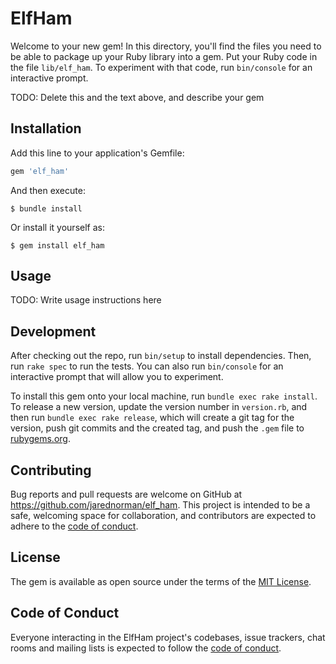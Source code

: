 # ElfHam

Welcome to your new gem! In this directory, you'll find the files you need to be able to package up your Ruby library into a gem. Put your Ruby code in the file `lib/elf_ham`. To experiment with that code, run `bin/console` for an interactive prompt.

TODO: Delete this and the text above, and describe your gem

## Installation

Add this line to your application's Gemfile:

```ruby
gem 'elf_ham'
```

And then execute:

    $ bundle install

Or install it yourself as:

    $ gem install elf_ham

## Usage

TODO: Write usage instructions here

## Development

After checking out the repo, run `bin/setup` to install dependencies. Then, run `rake spec` to run the tests. You can also run `bin/console` for an interactive prompt that will allow you to experiment.

To install this gem onto your local machine, run `bundle exec rake install`. To release a new version, update the version number in `version.rb`, and then run `bundle exec rake release`, which will create a git tag for the version, push git commits and the created tag, and push the `.gem` file to [rubygems.org](https://rubygems.org).

## Contributing

Bug reports and pull requests are welcome on GitHub at https://github.com/jarednorman/elf_ham. This project is intended to be a safe, welcoming space for collaboration, and contributors are expected to adhere to the [code of conduct](https://github.com/jarednorman/elf_ham/blob/main/CODE_OF_CONDUCT.md).

## License

The gem is available as open source under the terms of the [MIT License](https://opensource.org/licenses/MIT).

## Code of Conduct

Everyone interacting in the ElfHam project's codebases, issue trackers, chat rooms and mailing lists is expected to follow the [code of conduct](https://github.com/jarednorman/elf_ham/blob/main/CODE_OF_CONDUCT.md).
